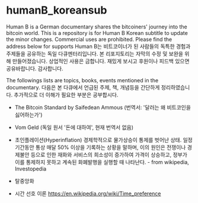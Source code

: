 # humanB_koreansub

Human B is a German documentary shares the bitcoiners' journey into the bitcoin world.
This is a repository is for Human B Korean subtitle to update the minor changes. Commercial uses are prohibited.
Please find the address below for supports
Human B는 비트코이너가 된 사람들의 독특한 경험과 주제들을 공유하는 독일 다큐멘터리입니다.
본 리포지토리는 자막의 수정 및 보완을 위해 만들어졌습니다. 상업적인 사용은 금합니다. 
재밌게 보시고 후원이나 피드백 있으면 공유바랍니다. 감사합니다.

The followings lists are topics, books, events mentioned in the documentary.
다음은 본 다큐에서 언급된 주제, 책, 개념등을 간단하게 정리하였습니다. 추가적으로 더 이해가 필요한 부분은 공부합시다.

- The Bitcoin Standard by Saifedean Ammous
(번역서: '달러는 왜 비트코인을 싫어하는가')

- Vom Geld 
(독일 원서 '돈에 대하여', 현재 번역서 없음)

- 초인플레이션(Hyperinflation)
경제학적으로 물가상승이 통제를 벗어난 상태. 일정 기간동안 통상 매달 50% 이상을 기록하는 상황을 말하며, 이의 원인은 전쟁이나 경제불안 등으로 인한 재화와 서비스의 희소성이 증가하여 가격이 상승하고, 정부가 이를 통제하지 못하고 계속된 화폐발행을 실행할 때 나타난다. - from wikipedia, Investopedia

- 탈중앙화

- 시간 선호 이론 
https://en.wikipedia.org/wiki/Time_preference
